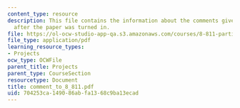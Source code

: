 ```yaml
---
content_type: resource
description: This file contains the information about the comments given by the professor
  after the paper was turned in.
file: https://ol-ocw-studio-app-qa.s3.amazonaws.com/courses/8-811-particle-physics-ii-fall-2005/704253ca149086abfa1368c9ba13ecad_comment_to_8_811.pdf
file_type: application/pdf
learning_resource_types:
- Projects
ocw_type: OCWFile
parent_title: Projects
parent_type: CourseSection
resourcetype: Document
title: comment_to_8_811.pdf
uid: 704253ca-1490-86ab-fa13-68c9ba13ecad
---
```

